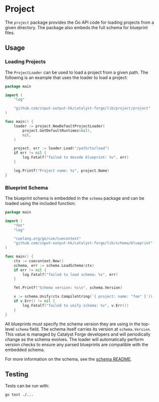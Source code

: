 # Project

The `project` package provides the Go API code for loading projects from a given directory.
The package also embeds the full schema for blueprint files.

## Usage

### Loading Projects

The `ProjectLoader` can be used to load a project from a given path.
The following is an example that uses the loader to load a project:

```go
package main

import (
	"log"

	"github.com/input-output-hk/catalyst-forge/lib/project/project"
)

func main() {
	loader := project.NewDefaultProjectLoader(
		project.GetDefaultRuntimes(nil),
		nil,
	)

	project, err := loader.Load("/path/to/load")
	if err != nil {
		log.Fatalf("failed to decode blueprint: %v", err)
	}

	log.Printf("Project name: %s", project.Name)
}
```

### Blueprint Schema

The blueprint schema is embedded in the `schema` package and can be loaded using the included function:

```go
package main

import (
	"fmt"
	"log"

	"cuelang.org/go/cue/cuecontext"
	"github.com/input-output-hk/catalyst-forge/lib/schema/blueprint"
)

func main() {
	ctx := cuecontext.New()
	schema, err := schema.LoadSchema(ctx)
	if err != nil {
		log.Fatalf("failed to load schema: %v", err)
	}

	fmt.Printf("Schema version: %s\n", schema.Version)

	v := schema.Unify(ctx.CompileString(`{ project: name: "foo" }`))
	if v.Err() != nil {
		log.Fatalf("failed to unify schema: %v", v.Err())
	}
}
```

All blueprints must specify the schema version they are using in the top-level `schema` field.
The schema itself carries its version at `schema.Version`.
This value is managed by Catalyst Forge developers and will periodically change as the schema evolves.
The loader will automatically perform version checks to ensure any parsed blueprints are compatible with the embedded schema.

For more information on the schema, see the [schema README](./schema/README.md).

## Testing

Tests can be run with:

```
go test ./...
```
